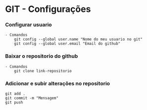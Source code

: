 # GIT - Configurações

### Configurar usuario 
    - Comandos
        git config --global user.name "Nome do meu usuario no git"
        git config --global user.email "Email do github"

### Baixar o repositorio do github 
    - Comandos
        git clone link-repositorio


### Adicionar e subir alterações no repositorio 
    git add .
    git commit -m "Mensagem"
    git push